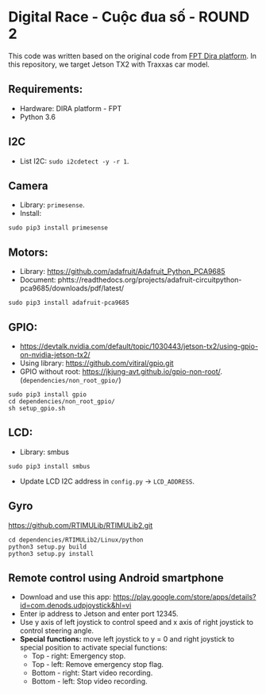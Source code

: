 # Digital Race - Cuộc đua số - ROUND 2

This code was written based on the original code from [FPT Dira platform](https://github.com/fpt-corp/DiRa). In this repository, we target Jetson TX2 with Traxxas car model.

## Requirements:
- Hardware: DIRA platform - FPT
- Python 3.6

## I2C
- List I2C: `sudo i2cdetect -y -r 1`.

## Camera
- Library: `primesense`.
- Install:
```
sudo pip3 install primesense
```

## Motors:
- Library: https://github.com/adafruit/Adafruit_Python_PCA9685
- Document: phtts://readthedocs.org/projects/adafruit-circuitpython-pca9685/downloads/pdf/latest/
```
sudo pip3 install adafruit-pca9685
```

##  GPIO: 
- https://devtalk.nvidia.com/default/topic/1030443/jetson-tx2/using-gpio-on-nvidia-jetson-tx2/
- Using library: https://github.com/vitiral/gpio.git
- GPIO without root: https://jkjung-avt.github.io/gpio-non-root/. (`dependencies/non_root_gpio/`)
```
sudo pip3 install gpio
cd dependencies/non_root_gpio/
sh setup_gpio.sh
```

## LCD:
- Library: smbus
```
sudo pip3 install smbus
```
- Update LCD I2C address in `config.py` -> `LCD_ADDRESS`.

## Gyro
https://github.com/RTIMULib/RTIMULib2.git
```
cd dependencies/RTIMULib2/Linux/python
python3 setup.py build
python3 setup.py install
```

## Remote control using Android smartphone

- Download and use this app: https://play.google.com/store/apps/details?id=com.denods.udpjoystick&hl=vi
- Enter ip address to Jetson and enter port 12345.
- Use y axis of left joystick to control speed and x axis of right joystick to control steering angle.
- **Special functions:** move left joystick to y = 0 and right joystick to special position to activate special functions:
    + Top - right: Emergency stop.
    + Top - left: Remove emergency stop flag.
    + Bottom - right: Start video recording.
    + Bottom - left: Stop video recording.
